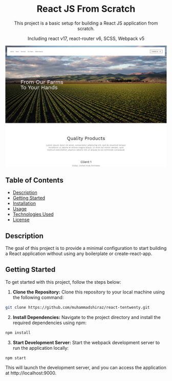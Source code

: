 <h1 align='center'>React JS From Scratch</h1>

<p align="center">This project is a basic setup for building a React JS application from scratch.</p>
<p align="center">Including react v17, react-router v6, SCSS, Webpack v5</p>

<div align='center'><img src="screenshot.jpg" alt="Setup React Project Without create-react-app" align='center'/></div>

## Table of Contents

- [Description](#description)
- [Getting Started](#getting-started)
- [Installation](#installation)
- [Usage](#usage)
- [Technologies Used](#technologies-used)
- [License](#license)

## Description

The goal of this project is to provide a minimal configuration to start building a React application without using any boilerplate or create-react-app.

## Getting Started

To get started with this project, follow the steps below:

1. **Clone the Repository:** Clone this repository to your local machine using the following command:

```sh
git clone https://github.com/muhammadshiraz/react-tentwenty.git
```

2. **Install Dependencies:** Navigate to the project directory and install the required dependencies using npm:

```sh
npm install
```

3. **Start Development Server:** Start the webpack development server to run the application locally:

```sh
npm start
```

This will launch the development server, and you can access the application at http://localhost:9000.